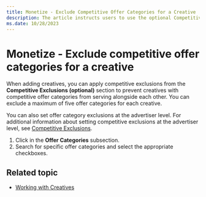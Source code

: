 ```yaml
---
title: Monetize - Exclude Competitive Offer Categories for a Creative
description: The article instructs users to use the optional Competitive Exclusions section when adding creatives to prevent them from displaying alongside those with competitive offer categories. Each creative can exclude a maximum of five offer categories.
ms.date: 10/28/2023
---
```


# Monetize - Exclude competitive offer categories for a creative

When adding creatives, you can apply competitive exclusions from the **Competitive Exclusions (optional)** section to prevent creatives with competitive offer categories from
serving alongside each other. You can exclude a maximum of five offer categories for each creative.

You can also set offer category exclusions at the advertiser level. For additional information about setting competitive exclusions at the advertiser level, see [Competitive Exclusions](competitive-exclusions.md).

1. Click in the **Offer Categories** subsection.
1. Search for specific offer categories and select the appropriate checkboxes.

## Related topic

- [Working with Creatives](working-with-creatives.md)
